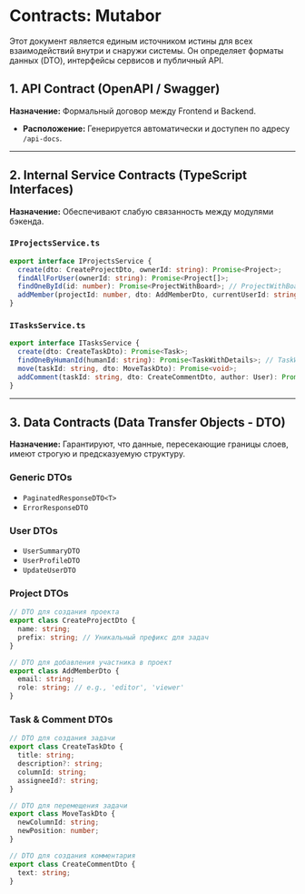 # Contracts: Mutabor

Этот документ является единым источником истины для всех взаимодействий внутри и снаружи системы. Он определяет форматы данных (DTO), интерфейсы сервисов и публичный API.

## 1. API Contract (OpenAPI / Swagger)

**Назначение:** Формальный договор между Frontend и Backend.
-   **Расположение:** Генерируется автоматически и доступен по адресу `/api-docs`.

---

## 2. Internal Service Contracts (TypeScript Interfaces)

**Назначение:** Обеспечивают слабую связанность между модулями бэкенда.

### `IProjectsService.ts`
```typescript
export interface IProjectsService {
  create(dto: CreateProjectDto, ownerId: string): Promise<Project>;
  findAllForUser(ownerId: string): Promise<Project[]>;
  findOneById(id: number): Promise<ProjectWithBoard>; // ProjectWithBoard - кастомный тип с доской
  addMember(projectId: number, dto: AddMemberDto, currentUserId: string): Promise<ProjectMember>;
}
```

### `ITasksService.ts`
```typescript
export interface ITasksService {
  create(dto: CreateTaskDto): Promise<Task>;
  findOneByHumanId(humanId: string): Promise<TaskWithDetails>; // TaskWithDetails - с комментариями и т.д.
  move(taskId: string, dto: MoveTaskDto): Promise<void>;
  addComment(taskId: string, dto: CreateCommentDto, author: User): Promise<Comment>;
}
```

---

## 3. Data Contracts (Data Transfer Objects - DTO)

**Назначение:** Гарантируют, что данные, пересекающие границы слоев, имеют строгую и предсказуемую структуру.

### Generic DTOs
-   `PaginatedResponseDTO<T>`
-   `ErrorResponseDTO`

### User DTOs
-   `UserSummaryDTO`
-   `UserProfileDTO`
-   `UpdateUserDTO`

### Project DTOs
```typescript
// DTO для создания проекта
export class CreateProjectDto {
  name: string;
  prefix: string; // Уникальный префикс для задач
}

// DTO для добавления участника в проект
export class AddMemberDto {
  email: string;
  role: string; // e.g., 'editor', 'viewer'
}
```

### Task & Comment DTOs
```typescript
// DTO для создания задачи
export class CreateTaskDto {
  title: string;
  description?: string;
  columnId: string;
  assigneeId?: string;
}

// DTO для перемещения задачи
export class MoveTaskDto {
  newColumnId: string;
  newPosition: number;
}

// DTO для создания комментария
export class CreateCommentDto {
  text: string;
}
```